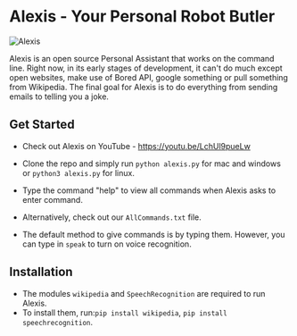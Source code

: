 # Alexis - Your Personal Robot Butler
![Alexis](https://github.com/virejdasani/Alexis/blob/master/res/img/Alexisimg.jpg?raw=true)

Alexis is an open source Personal Assistant that works on the command line.
Right now, in its early stages of development, it can't do much except open websites, make use of Bored API, google something or pull something from Wikipedia.
The final goal for Alexis is to do everything from sending emails to telling you a joke.

## Get Started
- Check out Alexis on YouTube - https://youtu.be/LchUl9pueLw
- Clone the repo and simply run `python alexis.py` for mac and windows or
`python3 alexis.py` for linux.

- Type the command "help" to view all commands when Alexis asks to enter command.
- Alternatively, check out our `AllCommands.txt` file.
- The default method to give commands is by typing them. However, you can type in `speak` to turn on voice recognition.

## Installation
- The modules `wikipedia` and `SpeechRecognition` are required to run Alexis.     
- To install them, run:`pip install wikipedia`, `pip install speechrecognition`.

